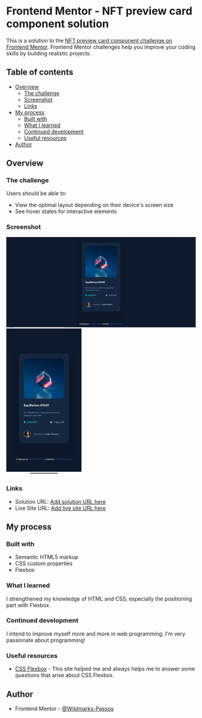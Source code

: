 # Frontend Mentor - NFT preview card component solution

This is a solution to the [NFT preview card component challenge on Frontend Mentor](https://www.frontendmentor.io/challenges/nft-preview-card-component-SbdUL_w0U). Frontend Mentor challenges help you improve your coding skills by building realistic projects. 

## Table of contents

- [Overview](#overview)
  - [The challenge](#the-challenge)
  - [Screenshot](#screenshot)
  - [Links](#links)
- [My process](#my-process)
  - [Built with](#built-with)
  - [What I learned](#what-i-learned)
  - [Continued development](#continued-development)
  - [Useful resources](#useful-resources)
- [Author](#author)

## Overview

### The challenge

Users should be able to:

- View the optimal layout depending on their device's screen size
- See hover states for interactive elements

### Screenshot

<img src="/images/screenshot-desktop.JPG" width="600"><img src="/images/screenshot-mobile.jpeg" width="200">

### Links

- Solution URL: [Add solution URL here](https://your-solution-url.com)
- Live Site URL: [Add live site URL here](https://your-live-site-url.com)

## My process

### Built with

- Semantic HTML5 markup
- CSS custom properties
- Flexbox

### What I learned

I strengthened my knowledge of HTML and CSS, especially the positioning part with Flexbox.

### Continued development

I intend to improve myself more and more in web programming. I'm very passionate about programming!

### Useful resources

- [CSS Flexbox](https://css-tricks.com/snippets/css/a-guide-to-flexbox/) - This site helped me and always helps me to answer some questions that arise about CSS Flexbox.

## Author

- Frontend Mentor - [@Wildmarks-Passos](https://www.frontendmentor.io/profile/Wildmarks-Passos)
